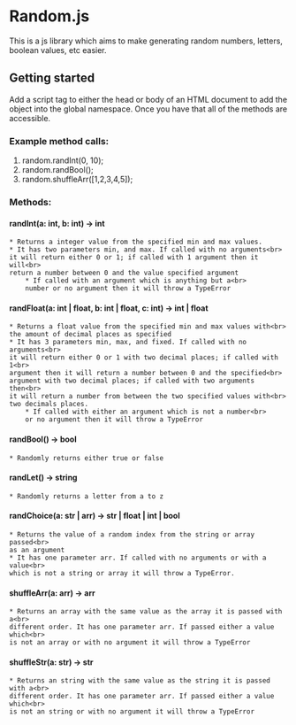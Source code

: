 # Random.js
This is a js library which aims to make generating random numbers, letters, boolean values, etc easier.

## Getting started
Add a script tag to either the head or body of an HTML document to add the object into the global namespace. Once you have that all of the methods are accessible.
<script type="text/javascript" charset="UTF-8" src="https://randomjs.carsonfletcher.repl.co/random.min.js"></script>
### Example method calls:
1. random.randInt(0, 10);
2. random.randBool();
3. random.shuffleArr([1,2,3,4,5]);
### Methods:
#### randInt(a: int, b: int) -> int
    * Returns a integer value from the specified min and max values.
    * It has two parameters min, and max. If called with no arguments<br>
    it will return either 0 or 1; if called with 1 argument then it will<br>
    return a number between 0 and the value specified argument
        * If called with an argument which is anything but a<br>
        number or no argument then it will throw a TypeError   
#### randFloat(a: int | float, b: int | float, c: int) -> int | float
    * Returns a float value from the specified min and max values with<br>
    the amount of decimal places as specified
    * It has 3 parameters min, max, and fixed. If called with no arguments<br>
    it will return either 0 or 1 with two decimal places; if called with 1<br>
    argument then it will return a number between 0 and the specified<br>
    argument with two decimal places; if called with two arguments then<br>
    it will return a number from between the two specified values with<br>
    two decimals places.
        * If called with either an argument which is not a number<br>
        or no argument then it will throw a TypeError
#### randBool() -> bool
    * Randomly returns either true or false
#### randLet() -> string
    * Randomly returns a letter from a to z
#### randChoice(a: str | arr) -> str | float | int | bool
    * Returns the value of a random index from the string or array passed<br>
    as an argument
    * It has one parameter arr. If called with no arguments or with a value<br>
    which is not a string or array it will throw a TypeError.
#### shuffleArr(a: arr) -> arr
    * Returns an array with the same value as the array it is passed with a<br>
    different order. It has one parameter arr. If passed either a value which<br>
    is not an array or with no argument it will throw a TypeError
#### shuffleStr(a: str) -> str
    * Returns an string with the same value as the string it is passed with a<br>
    different order. It has one parameter arr. If passed either a value which<br>
    is not an string or with no argument it will throw a TypeError
